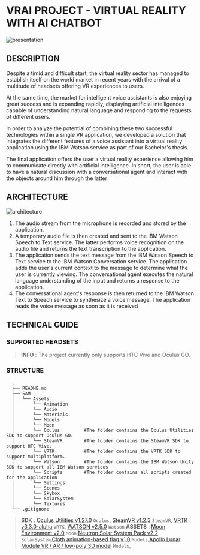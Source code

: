 # VRAI PROJECT - VIRTUAL REALITY WITH AI CHATBOT
![presentation](https://user-images.githubusercontent.com/19705441/43368825-717ed75c-9363-11e8-9363-561281a45f04.png)

## DESCRIPTION
Despite a timid and difficult start, the virtual reality sector has managed to establish itself on the world market in recent years with the arrival of a multitude of headsets offering VR experiences to users.

At the same time, the market for intelligent voice assistants is also enjoying great success and is expanding rapidly, displaying artificial intelligences capable of understanding natural language and responding to the requests of different users.

In order to analyze the potential of combining these two successful technologies within a single VR application, we developed a solution that integrates the different features of a voice assistant into a virtual reality application using the IBM Watson service as part of our Bachelor's thesis.

The final application offers the user a virtual reality experience allowing him to communicate directly with artificial intelligence. In short, the user is able to have a natural discussion with a conversational agent and interact with the objects around him through the latter

## ARCHITECTURE
![architecture](https://user-images.githubusercontent.com/19705441/43368859-e0d603d2-9363-11e8-96fe-377b4d6a0853.png)

1. The audio stream from the microphone is recorded and stored by the application. 
2. A temporary audio file is then created and sent to the IBM Watson Speech to Text service. The latter performs voice recognition on the audio file and returns the text transcription to the application. 
3. The application sends the text message from the IBM Watson Speech to Text service to the IBM Watson Conversation service. The application adds the user's current context to the message to determine what the user is currently viewing. The conversational agent executes the natural language understanding of the input and returns a response to the application.
4. The conversational agent's response is then returned to the IBM Watson Text to Speech service to synthesize a voice message. The application reads the voice message as soon as it is received

## TECHNICAL GUIDE

### SUPPORTED HEADSETS
> **INFO** : The project currently only supports HTC Vive and Oculus GO.
### STRUCTURE
```
  . 
  ├── README.md               
  ├── SAM 
  │   └── Assets 
  │       └── Animation 
  │       └── Audio 
  │       └── Materials 
  │       └── Models 
  │       └── Moon 
  │       └── Oculus         #The folder contains the Oculus Utilities SDK to support Oculus GO. 
  │       └── SteamVR        #The folder contains the SteamVR SDK to support HTC Vive.
  │       └── VRTK           #The folder contains the VRTK SDK to support multiplatform.
  │       └── Watson         #The folder contains the IBM Watson Unity SDK to support all IBM Watson services
  │       └── Scripts        #The folder contains all scripts created for the application
  │       └── Settings 
  │       └── Scenes 
  │       └── Skybox 
  │       └── SolarSystem 
  │       └── Textures 
  └── .gitignore
```
> **SDK** : [Oculus Utilities v1.27.0](https://developer.oculus.com/downloads/package/oculus-utilities-for-unity-5/) `Oculus`, [SteamVR v1.2.3](https://assetstore.unity.com/packages/templates/systems/steamvr-plugin-32647) `SteamVR`, [VRTK v3.3.0-alpha](https://github.com/thestonefox/VRTK) `VRTK`, [WATSON v2.5.0](https://github.com/watson-developer-cloud/unity-sdk) `Watson`
> **ASSETS** : [Moon Environment v2.0](https://assetstore.unity.com/packages/3d/environments/moon-environment-40424) `Moon`,[Neutron Solar System Pack v2.2](https://assetstore.unity.com/packages/3d/environments/sci-fi/neutron-solar-system-pack-20959) `SolarSystem`,[Cloth animation-based flag v1.0](https://assetstore.unity.com/packages/3d/props/exterior/cloth-animation-based-flag-65842) `Models`,[Apollo Lunar Module VR / AR / low-poly 3D model](https://www.cgtrader.com/3d-models/space/spaceship/apollo-lunar-module-b19344473680a608f6216314a9df63a2) `Models`,

